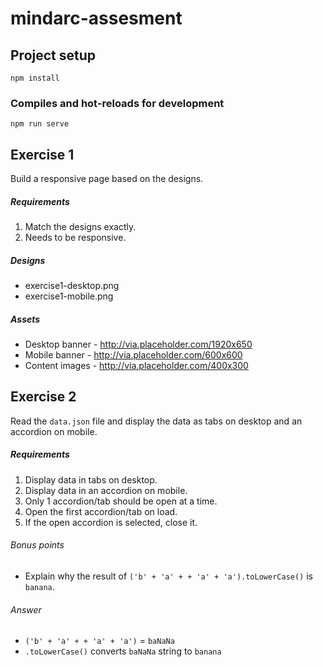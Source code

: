 # mindarc-assesment

## Project setup
```
npm install
```

### Compiles and hot-reloads for development
```
npm run serve
```

Exercise 1
---
Build a responsive page based on the designs.

##### Requirements
1. Match the designs exactly.
2. Needs to be responsive.

##### Designs
* exercise1-desktop.png
* exercise1-mobile.png

##### Assets
* Desktop banner - http://via.placeholder.com/1920x650
* Mobile banner - http://via.placeholder.com/600x600
* Content images - http://via.placeholder.com/400x300

Exercise 2
---
Read the `data.json` file and display the data as tabs on desktop and an accordion on mobile.

##### Requirements
1. Display data in tabs on desktop.
2. Display data in an accordion on mobile.
3. Only 1 accordion/tab should be open at a time.
4. Open the first accordion/tab on load.
5. If the open accordion is selected, close it.

###### Bonus points
* Explain why the result of `('b' + 'a' + + 'a' + 'a').toLowerCase()` is `banana`.

###### Answer
- `('b' + 'a' + + 'a' + 'a')` = `baNaNa`
- `.toLowerCase()` converts `baNaNa` string to `banana`
